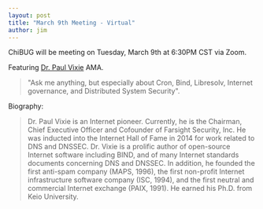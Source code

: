 ```yaml
---
layout: post
title: "March 9th Meeting - Virtual"
author: jim
---
```

ChiBUG will be meeting on Tuesday, March 9th at 6:30PM CST via Zoom.

Featuring [Dr. Paul Vixie](https://en.wikipedia.org/wiki/Paul_Vixie) AMA.

> "Ask me anything, but especially about Cron, Bind, Libresolv, Internet governance, and Distributed System Security".


Biography:

> Dr. Paul Vixie is an Internet pioneer. Currently, he is the Chairman, Chief Executive Officer and Cofounder of Farsight Security, Inc. He was inducted into the Internet Hall of Fame in 2014 for work related to DNS and DNSSEC.  Dr. Vixie is a prolific author of open-source Internet software including BIND, and of many Internet standards documents concerning DNS and DNSSEC. In addition, he founded the first anti-spam company (MAPS, 1996), the first non-profit Internet infrastructure software company (ISC, 1994), and the first neutral and commercial Internet exchange (PAIX, 1991).  He earned his Ph.D. from Keio University.

